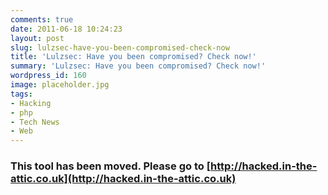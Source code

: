 ```yaml
---
comments: true
date: 2011-06-18 10:24:23
layout: post
slug: lulzsec-have-you-been-compromised-check-now
title: 'Lulzsec: Have you been compromised? Check now!'
summary: 'Lulzsec: Have you been compromised? Check now!'
wordpress_id: 160
image: placeholder.jpg
tags:
- Hacking
- php
- Tech News
- Web
---
```


### This tool has been moved. Please go to [http://hacked.in-the-attic.co.uk](http://hacked.in-the-attic.co.uk)
